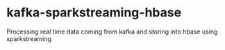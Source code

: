 # kafka-sparkstreaming-hbase
Processing real time data coming from kafka and storing into hbase using sparkstreaming

